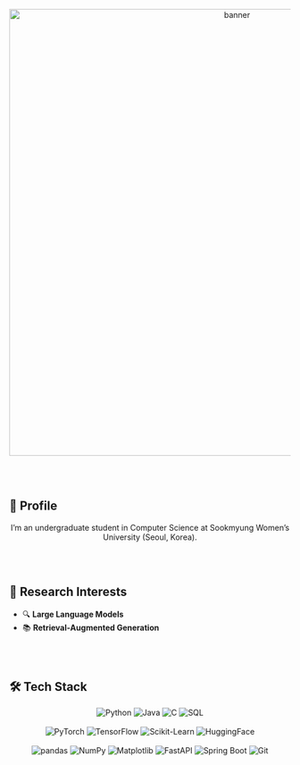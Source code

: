 
<!--
**chosolbee/chosolbee** is a ✨ _special_ ✨ repository because its `README.md` (this file) appears on your GitHub profile.

Here are some ideas to get you started:

- 🔭 I’m currently working on ...
- 🌱 I’m currently learning ...
- 👯 I’m looking to collaborate on ...
- 🤔 I’m looking for help with ...
- 💬 Ask me about ...
- 📫 How to reach me: ...
- 😄 Pronouns: ...
- ⚡ Fun fact: ...
-->

<p align="center">
  <img width="800" src="https://capsule-render.vercel.app/api?type=waving&color=auto&height=200&section=header&text=%20🙋‍♀️Hi%20I%27m%20Solbee%20Cho👋&fontSize=80" alt="banner"/>
</p>
<br>
<br>

## 💬 Profile
<p align="center">
  I’m an undergraduate student in Computer Science at Sookmyung Women’s University (Seoul, Korea).  
</p>
<br>
<br>

## 🌟 Research Interests
- 🔍 **Large Language Models**  
- 📚 **Retrieval‑Augmented Generation**  
<br>
<br>

## 🛠️ Tech Stack
<p align="center">
  <!-- Languages -->
  <img src="https://img.shields.io/badge/Python-306998?style=flat-square&logo=python&logoColor=white" alt="Python"/>
  <img src="https://img.shields.io/badge/Java-B07219?style=flat-square&logo=java&logoColor=white" alt="Java"/>
  <img src="https://img.shields.io/badge/C-00599C?style=flat-square&logo=c&logoColor=white" alt="C"/>
  <img src="https://img.shields.io/badge/SQL-4479A1?style=flat-square&logo=mysql&logoColor=white" alt="SQL"/>
  <br/><br/>
  <!-- ML & Libraries -->
  <img src="https://img.shields.io/badge/PyTorch-EE4C2C?style=flat-square&logo=pytorch&logoColor=white" alt="PyTorch"/>
  <img src="https://img.shields.io/badge/TensorFlow-FF6F00?style=flat-square&logo=tensorflow&logoColor=white" alt="TensorFlow"/>
  <img src="https://img.shields.io/badge/Scikit--Learn-F7931E?style=flat-square&logo=scikit-learn&logoColor=white" alt="Scikit-Learn"/>
  <img src="https://img.shields.io/badge/HuggingFace-F47E1D?style=flat-square&logo=huggingface&logoColor=white" alt="HuggingFace"/>
  <br/><br/>
  <!-- Data & Backend -->
  <img src="https://img.shields.io/badge/pandas-150458?style=flat-square&logo=pandas&logoColor=white" alt="pandas"/>
  <img src="https://img.shields.io/badge/NumPy-013243?style=flat-square&logo=numpy&logoColor=white" alt="NumPy"/>
  <img src="https://img.shields.io/badge/Matplotlib-11557C?style=flat-square&logo=matplotlib&logoColor=white" alt="Matplotlib"/>
  <img src="https://img.shields.io/badge/FastAPI-009688?style=flat-square&logo=fastapi&logoColor=white" alt="FastAPI"/>
  <img src="https://img.shields.io/badge/SpringBoot-6DB33F?style=flat-square&logo=springboot&logoColor=white" alt="Spring Boot"/>
  <img src="https://img.shields.io/badge/Git-F05032?style=flat-square&logo=git&logoColor=white" alt="Git"/>
</p>

<br>
<br>




